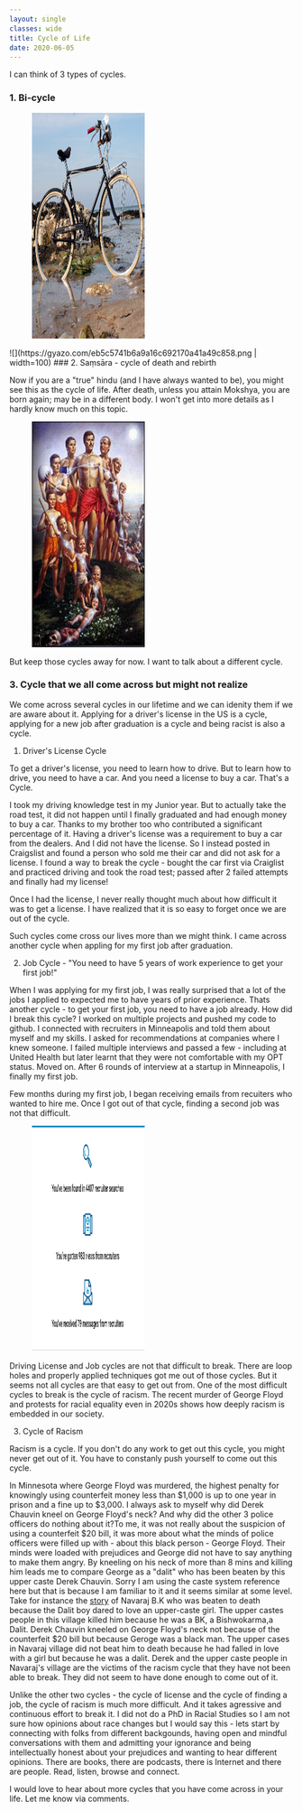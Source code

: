 ```yaml
---
layout: single
classes: wide
title: Cycle of Life
date: 2020-06-05
---
```


I can think of 3 types of cycles.

### 1. Bi-cycle

<figure>
    <img src="/assets/images/bicycle.jpg" width="200" height="400">
</figure>
![](https://gyazo.com/eb5c5741b6a9a16c692170a41a49c858.png | width=100)
### 2. Saṃsāra - cycle of death and rebirth
    
Now if you are a "true" hindu (and I have always wanted to be), you might see this as the cycle of life. After death, unless you attain Mokshya, you are born again; may be in a different body. I won't get into more details as I hardly know much on this topic. 

<figure>
    <img src="/assets/images/birthdeath.jpg" width="200" height="400">
</figure>

But keep those cycles away for now. I want to talk about a different cycle.

### 3. Cycle that we all come across but might not realize

We come across several cycles in our lifetime and we can idenity them if we are aware about it. Applying for a driver's license in the US is a cycle, applying for a new job after graduation is a cycle and being racist is also a cycle.
 
1. Driver's License Cycle

To get a driver's license, you need to learn how to drive. But to learn how to drive, you need to have a car. And you need a license to buy a car. That's a Cycle.

I took my driving knowledge test in my Junior year. But to actually take the road test, it did not happen until I finally graduated and had enough money to buy a car. Thanks to my brother too who contributed a significant percentage of it. Having a driver's license was a requirement to buy a car from the dealers. And I did not have the license. So I instead posted in Craigslist and found a person who sold me their car and did not ask for a license. I found a way to break the cycle - bought the car first via Craiglist and practiced driving and took the road test; passed after 2 failed attempts and finally had my license!  

Once I had the license, I never really thought much about how difficult it was to get a license. I have realized that it is so easy to forget once we are out of the cycle.

Such cycles come cross our lives more than we might think. I came across another cycle when appling for my first job after graduation.

2. Job Cycle - "You need to have 5 years of work experience to get your first job!" 

When I was applying for my first job, I was really surprised that a lot of the jobs I applied to expected me to have years of prior experience. Thats another cycle - to get your first job, you need to have a job already. How did I break this cycle? I worked on multiple projects and pushed my code to github. I connected with recruiters in Minneapolis and told them about myself and my skills. I asked for recommendations at companies where I knew someone. I failed multiple interviews and passed a few - including at United Health but later learnt that they were not comfortable with my OPT status. Moved on. After 6 rounds of interview at a startup in Minneapolis, I finally my first job.

Few months during my first job, I began receiving emails from recuiters who wanted to hire me. Once I got out of that cycle, finding a second job was not that difficult.

<figure>
    <img src="/assets/images/linkedin-summary.png" width="200" height="400">
</figure>

Driving License and Job cycles are not that difficult to break. There are loop holes and properly applied techniques got me out of those cycles. But it seems not all cycles are that easy to get out from. One of the most difficult cycles to break is the cycle of racism. The recent murder of George Floyd and protests for racial equality even in 2020s shows how deeply racism is embedded in our society.

3. Cycle of Racism

Racism is a cycle. If you don't do any work to get out this cycle, you might never get out of it. You have to constanly push yourself to come out this cycle. 

In Minnesota where George Floyd was murdered, the highest penalty for knowingly using counterfeit money less than $1,000 is up to one year in prison and a fine up to $3,000. I always ask to myself why did Derek Chauvin kneel on George Floyd's neck? And why did the other 3 police officers do nothing about it?To me, it was not really about the suspicion of using a counterfeit $20 bill, it was more about what the minds of police officers were filled up with - about this black person - George Floyd. Their minds were loaded with prejudices and George did not have to say anything to make them angry. By kneeling on his neck of more than 8 mins and killing him leads me to compare George as a "dalit" who has been beaten by this upper caste Derek Chauvin. Sorry I am using the caste system reference here but that is because I am familiar to it and it seems similar at some level. Take for instance the [story](https://tkpo.st/3evOwPh) of Navaraj B.K who was beaten to death because the Dalit boy dared to love an upper-caste girl. The upper castes people in this village killed him because he was a BK, a Bishwokarma,a Dalit. Derek Chauvin kneeled on George Floyd's neck not because of the counterfeit $20 bill but because Geroge was a black man. The upper cases in Navaraj village did not beat him to death because he had falled in love with a girl but because he was a dalit. Derek and the upper caste people in Navaraj's village are the victims of the racism cycle that they have not been able to break. They did not seem to have done enough to come out of it. 

Unlike the other two cycles - the cycle of license and the cycle of finding a job, the cycle of racism is much more difficult. And it takes agressive and continuous effort to break it. I did not do a PhD in Racial Studies so I am not sure how opinions about race changes but I would say this - lets start by connecting with folks from different backgounds, having open and mindful conversations with them and admitting your ignorance and being intellectually honest about your prejudices and wanting to hear different opinions. There are books, there are podcasts, there is Internet and there are people. Read, listen, browse and connect. 

I would love to hear about more cycles that you have come across in your life. Let me know via comments.

